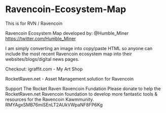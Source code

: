 # Ravencoin-Ecosystem-Map
This is for RVN / Ravencoin

Ravencoin Ecosystem Map developed by:
@Humble_Miner
https://twitter.com/Humble_Miner

I am simply converting an image into copy/paste HTML so anyone can include the most recent Ravencoin ecosystem map into their websites/blogs/digital news pages.

Checkout:
igraffit.com - My Art Shop

RocketRaven.net - Asset Management solution for Ravencoin

Support The Rocket Raven Ravencoin Fundation
Please donate to help the RocketRaven.net Ravencoin foundation to develop more fantastic tools & resources for the Ravencoin Kawmmunity.
RMYAgxSMB76miSEnLT2AUkVWpaNF8FP6Kg
